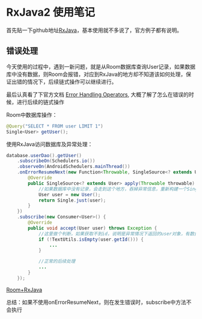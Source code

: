 # RxJava2 使用笔记

首先贴一下github地址[RxJava](https://github.com/ReactiveX/RxJava)，基本使用就不多说了，官方例子都有说明。

## 错误处理

今天使用的过程中，遇到一新问题，就是从Room数据库查询User记录，如果数据库中没有数据，则Room会报错，对应到RxJava的地方却不知道该如何处理，保证出错的情况下，后续链式操作可以继续进行。

最后认真看了下官方文档 [Error Handling Operators](https://github.com/ReactiveX/RxJava/wiki/Error-Handling-Operators#onerrorresumenext), 大概了解了怎么在错误的时候，进行后续的链式操作

Room中数据库操作：

```java
@Query("SELECT * FROM user LIMIT 1")
Single<User> getUser();
```

使用RxJava访问数据库及异常处理：

```java
database.userDao().getUser()
    .subscribeOn(Schedulers.io())
    .observeOn(AndroidSchedulers.mainThread())
    .onErrorResumeNext(new Function<Throwable, SingleSource<? extends User>>() {
        @Override
        public SingleSource<? extends User> apply(Throwable throwable) throws Exception {
            //如果数据库中没有记录，会走到这个地方，吞掉异常信息，重新构建一个Single对象，传递出去
            User user = new User();
            return Single.just(user);
        }
    })
    .subscribe(new Consumer<User>() {
        @Override
        public void accept(User user) throws Exception {
            //这里做个判断，如果获取不到id，说明是异常情况下返回的user对象，有数据则会返回正常的user实例
            if (!TextUtils.isEmpty(user.getId())) {
                ...
            }

            //正常的后续处理
            ...
        }
    });
```

[Room+RxJava](https://developer.android.com/training/data-storage/room/accessing-data.html#query-rxjava)

总结：如果不使用onErrorResumeNext，则在发生错误时，subscribe中方法不会执行
